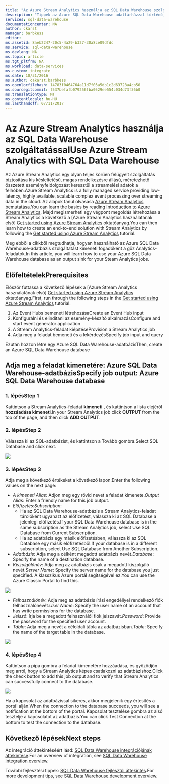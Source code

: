 ```yaml
---
title: "Az Azure Stream Analytics használja az SQL Data Warehouse szolgáltatással |} Microsoft Docs"
description: "Tippek az Azure SQL Data Warehouse adattárházzal történő, megoldások Azure Stream Analytics használ."
services: sql-data-warehouse
documentationcenter: NA
author: ckarst
manager: barbkess
editor: 
ms.assetid: 8aeb2247-20c5-4a29-b327-30a8ce09dfdc
ms.service: sql-data-warehouse
ms.devlang: NA
ms.topic: article
ms.tgt_pltfrm: NA
ms.workload: data-services
ms.custom: integrate
ms.date: 10/31/2016
ms.author: cakarst;barbkess
ms.openlocfilehash: 14783f0464764a11d7f03a5db1c2d63728a4cb50
ms.sourcegitcommit: f537befafb079256fba0529ee554c034d73f36b0
ms.translationtype: MT
ms.contentlocale: hu-HU
ms.lasthandoff: 07/11/2017
---
```

# <a name="use-azure-stream-analytics-with-sql-data-warehouse"></a><span data-ttu-id="fb5b1-103">Az Azure Stream Analytics használja az SQL Data Warehouse szolgáltatással</span><span class="sxs-lookup"><span data-stu-id="fb5b1-103">Use Azure Stream Analytics with SQL Data Warehouse</span></span>
<span data-ttu-id="fb5b1-104">Az Azure Stream Analytics egy olyan teljes körűen felügyelt szolgáltatás biztosítása kis késleltetésű, magas rendelkezésre állású, méretezhető összetett eseményfeldolgozást keresztül a streamelési adatok a felhőben.</span><span class="sxs-lookup"><span data-stu-id="fb5b1-104">Azure Stream Analytics is a fully managed service providing low-latency, highly available, scalable complex event processing over streaming data in the cloud.</span></span> <span data-ttu-id="fb5b1-105">Az alapok tanul olvasása [Azure Stream Analytics bemutatása][Introduction to Azure Stream Analytics].</span><span class="sxs-lookup"><span data-stu-id="fb5b1-105">You can learn the basics by reading [Introduction to Azure Stream Analytics][Introduction to Azure Stream Analytics].</span></span> <span data-ttu-id="fb5b1-106">Majd megismerheti egy végpont megoldás létrehozása a Stream Analytics a következő a [Azure Stream Analytics használatának első] [ Get started using Azure Stream Analytics] oktatóanyag.</span><span class="sxs-lookup"><span data-stu-id="fb5b1-106">You can then learn how to create an end-to-end solution with Stream Analytics by following the [Get started using Azure Stream Analytics][Get started using Azure Stream Analytics] tutorial.</span></span>

<span data-ttu-id="fb5b1-107">Meg ebből a cikkből megtudhatja, hogyan használható az Azure SQL Data Warehouse-adatbázis szolgáltatást kimeneti fogadóként a gőz Analytics-feladatok.</span><span class="sxs-lookup"><span data-stu-id="fb5b1-107">In this article, you will learn how to use your Azure SQL Data Warehouse database as an output sink for your Steam Analytics jobs.</span></span>

## <a name="prerequisites"></a><span data-ttu-id="fb5b1-108">Előfeltételek</span><span class="sxs-lookup"><span data-stu-id="fb5b1-108">Prerequisites</span></span>
<span data-ttu-id="fb5b1-109">Először futtassa a következő lépések a [Azure Stream Analytics használatának első] [ Get started using Azure Stream Analytics] oktatóanyag.</span><span class="sxs-lookup"><span data-stu-id="fb5b1-109">First, run through the following steps in the [Get started using Azure Stream Analytics][Get started using Azure Stream Analytics] tutorial.</span></span>  

1. <span data-ttu-id="fb5b1-110">Az Event Hubs bemeneti létrehozása</span><span class="sxs-lookup"><span data-stu-id="fb5b1-110">Create an Event Hub input</span></span>
2. <span data-ttu-id="fb5b1-111">Konfigurálni és elindítani az esemény-készítő alkalmazás</span><span class="sxs-lookup"><span data-stu-id="fb5b1-111">Configure and start event generator application</span></span>
3. <span data-ttu-id="fb5b1-112">A Stream Analytics-feladat kiépítése</span><span class="sxs-lookup"><span data-stu-id="fb5b1-112">Provision a Stream Analytics job</span></span>
4. <span data-ttu-id="fb5b1-113">Adja meg a feladat bemeneti és a lekérdezés</span><span class="sxs-lookup"><span data-stu-id="fb5b1-113">Specify job input and query</span></span>

<span data-ttu-id="fb5b1-114">Ezután hozzon létre egy Azure SQL Data Warehouse-adatbázis</span><span class="sxs-lookup"><span data-stu-id="fb5b1-114">Then, create an Azure SQL Data Warehouse database</span></span>

## <a name="specify-job-output-azure-sql-data-warehouse-database"></a><span data-ttu-id="fb5b1-115">Adja meg a feladat kimenetére: Azure SQL Data Warehouse-adatbázis</span><span class="sxs-lookup"><span data-stu-id="fb5b1-115">Specify job output: Azure SQL Data Warehouse database</span></span>
### <a name="step-1"></a><span data-ttu-id="fb5b1-116">1. lépés</span><span class="sxs-lookup"><span data-stu-id="fb5b1-116">Step 1</span></span>
<span data-ttu-id="fb5b1-117">Kattintson a Stream Analytics-feladat **kimeneti** , és kattintson a lista elejéről **hozzáadása kimeneti**.</span><span class="sxs-lookup"><span data-stu-id="fb5b1-117">In your Stream Analytics job click **OUTPUT** from the top of the page, and then click **ADD OUTPUT**.</span></span>

### <a name="step-2"></a><span data-ttu-id="fb5b1-118">2. lépés</span><span class="sxs-lookup"><span data-stu-id="fb5b1-118">Step 2</span></span>
<span data-ttu-id="fb5b1-119">Válassza ki az SQL-adatbázist, és kattintson a Tovább gombra.</span><span class="sxs-lookup"><span data-stu-id="fb5b1-119">Select SQL Database and click next.</span></span>

![][add-output]

### <a name="step-3"></a><span data-ttu-id="fb5b1-120">3. lépés</span><span class="sxs-lookup"><span data-stu-id="fb5b1-120">Step 3</span></span>
<span data-ttu-id="fb5b1-121">Adja meg a következő értékeket a következő lapon:</span><span class="sxs-lookup"><span data-stu-id="fb5b1-121">Enter the following values on the next page:</span></span>

* <span data-ttu-id="fb5b1-122">*A kimeneti Alias*: Adjon meg egy rövid nevet a feladat kimenete.</span><span class="sxs-lookup"><span data-stu-id="fb5b1-122">*Output Alias*: Enter a friendly name for this job output.</span></span>
* <span data-ttu-id="fb5b1-123">*Előfizetés*:</span><span class="sxs-lookup"><span data-stu-id="fb5b1-123">*Subscription*:</span></span>
  * <span data-ttu-id="fb5b1-124">Ha az SQL Data Warehouse-adatbázis a Stream Analytics-feladat tárolóként ugyanazt az előfizetést, válassza ki az SQL Database a jelenlegi előfizetés.</span><span class="sxs-lookup"><span data-stu-id="fb5b1-124">If your SQL Data Warehouse database is in the same subscription as the Stream Analytics job, select Use SQL Database from Current Subscription.</span></span>
  * <span data-ttu-id="fb5b1-125">Ha az adatbázis egy másik előfizetésben, válassza ki az SQL Database egy másik előfizetésből.</span><span class="sxs-lookup"><span data-stu-id="fb5b1-125">If your database is in a different subscription, select Use SQL Database from Another Subscription.</span></span>
* <span data-ttu-id="fb5b1-126">*Adatbázis*: Adja meg a célként megadott adatbázis nevét.</span><span class="sxs-lookup"><span data-stu-id="fb5b1-126">*Database*: Specify the name of a destination database.</span></span>
* <span data-ttu-id="fb5b1-127">*Kiszolgálónév*: Adja meg az adatbázis csak a megadott kiszolgáló nevét.</span><span class="sxs-lookup"><span data-stu-id="fb5b1-127">*Server Name*: Specify the server name for the database you just specified.</span></span> <span data-ttu-id="fb5b1-128">A klasszikus Azure portál segítségével ez.</span><span class="sxs-lookup"><span data-stu-id="fb5b1-128">You can use the Azure Classic Portal to find this.</span></span>

![][server-name]

* <span data-ttu-id="fb5b1-129">*Felhasználónév*: Adja meg az adatbázis írási engedéllyel rendelkező fiók felhasználónevét.</span><span class="sxs-lookup"><span data-stu-id="fb5b1-129">*User Name*: Specify the user name of an account that has write permissions for the database.</span></span>
* <span data-ttu-id="fb5b1-130">*Jelszó*: írja be a megadott felhasználói fiók jelszavát.</span><span class="sxs-lookup"><span data-stu-id="fb5b1-130">*Password*: Provide the password for the specified user account.</span></span>
* <span data-ttu-id="fb5b1-131">*Tábla*: Adja meg a nevét a céloldali tábla az adatbázisban.</span><span class="sxs-lookup"><span data-stu-id="fb5b1-131">*Table*: Specify the name of the target table in the database.</span></span>

![][add-database]

### <a name="step-4"></a><span data-ttu-id="fb5b1-132">4. lépés</span><span class="sxs-lookup"><span data-stu-id="fb5b1-132">Step 4</span></span>
<span data-ttu-id="fb5b1-133">Kattintson a pipa gombra a feladat kimenetére hozzáadása, és győződjön meg arról, hogy a Stream Analytics képes csatlakozni az adatbázishoz.</span><span class="sxs-lookup"><span data-stu-id="fb5b1-133">Click the check button to add this job output and to verify that Stream Analytics can successfully connect to the database.</span></span>

![][test-connection]

<span data-ttu-id="fb5b1-134">Ha a kapcsolat az adatbázissal sikeres, akkor megjelenik egy értesítés a portál alján.</span><span class="sxs-lookup"><span data-stu-id="fb5b1-134">When the connection to the database succeeds, you will see a notification at the bottom of the portal.</span></span> <span data-ttu-id="fb5b1-135">Kapcsolat tesztelése gombra az alsó tesztelje a kapcsolatot az adatbázis.</span><span class="sxs-lookup"><span data-stu-id="fb5b1-135">You can click Test Connection at the bottom to test the connection to the database.</span></span>

## <a name="next-steps"></a><span data-ttu-id="fb5b1-136">Következő lépések</span><span class="sxs-lookup"><span data-stu-id="fb5b1-136">Next steps</span></span>
<span data-ttu-id="fb5b1-137">Az integráció áttekintéséért lásd: [SQL Data Warehouse integrációjának áttekintése][SQL Data Warehouse integration overview].</span><span class="sxs-lookup"><span data-stu-id="fb5b1-137">For an overview of integration, see [SQL Data Warehouse integration overview][SQL Data Warehouse integration overview].</span></span>

<span data-ttu-id="fb5b1-138">További fejlesztési tippek: [SQL Data Warehouse fejlesztői áttekintés][SQL Data Warehouse development overview].</span><span class="sxs-lookup"><span data-stu-id="fb5b1-138">For more development tips, see [SQL Data Warehouse development overview][SQL Data Warehouse development overview].</span></span>

<!--Image references-->

[add-output]: ./media/sql-data-warehouse-integrate-azure-stream-analytics/add-output.png
[server-name]: ./media/sql-data-warehouse-integrate-azure-stream-analytics/dw-server-name.png
[add-database]: ./media/sql-data-warehouse-integrate-azure-stream-analytics/add-database.png
[test-connection]: ./media/sql-data-warehouse-integrate-azure-stream-analytics/test-connection.png

<!--Article references-->

[Introduction to Azure Stream Analytics]: ../stream-analytics/stream-analytics-introduction.md
[Get started using Azure Stream Analytics]: ../stream-analytics/stream-analytics-real-time-fraud-detection.md
[SQL Data Warehouse development overview]:  ./sql-data-warehouse-overview-develop.md
[SQL Data Warehouse integration overview]:  ./sql-data-warehouse-overview-integrate.md

<!--MSDN references-->

<!--Other Web references-->
[Azure Stream Analytics documentation]: http://azure.microsoft.com/documentation/services/stream-analytics/
